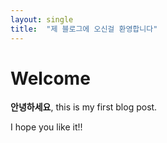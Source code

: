 ```yaml
---
layout: single
title:  "제 블로그에 오신걸 환영합니다"
---
```


# Welcome

**안녕하세요**, this is my first blog post.

I hope you like it!!
